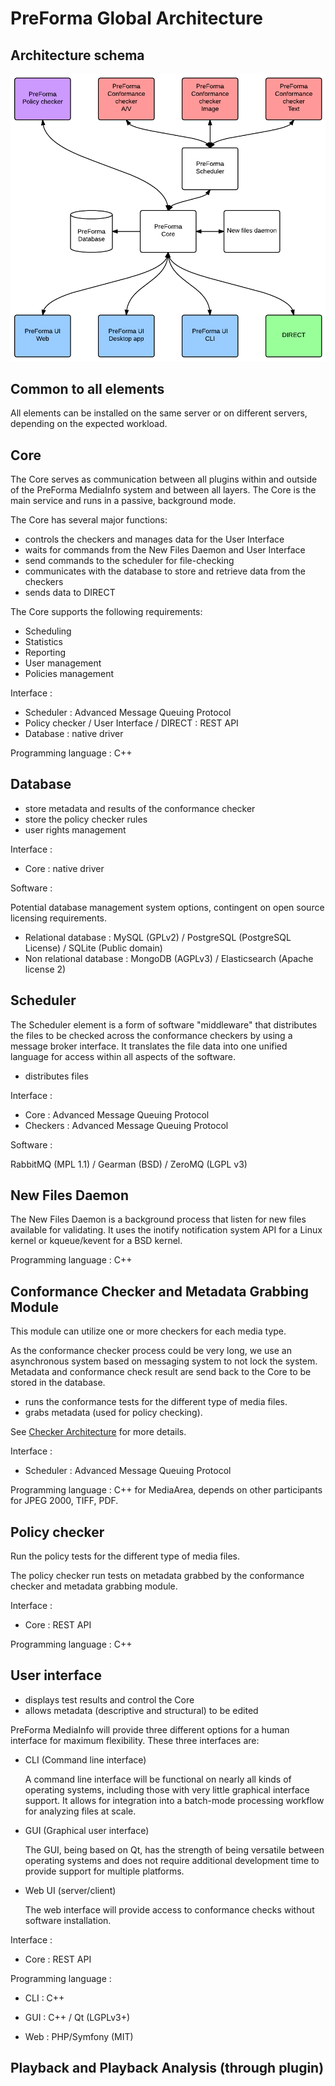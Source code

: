 # PreForma Global Architecture

## Architecture schema
![Global Architecture Schema](./GlobalArchitecture.png)

## Common to all elements

All elements can be installed on the same server or on different servers, depending on the expected workload.

## Core

The Core serves as communication between all plugins within and outside of the PreForma MediaInfo system and between all layers. The Core is the main service and runs in a passive, background mode. 

The Core has several major functions:

* controls the checkers and manages data for the User Interface
* waits for commands from the New Files Daemon and User Interface
* send commands to the scheduler for file-checking
* communicates with the database to store and retrieve data from the checkers
* sends data to DIRECT

The Core supports the following requirements:

- Scheduling
- Statistics
- Reporting
- User management
- Policies management

Interface :

* Scheduler : Advanced Message Queuing Protocol
* Policy checker / User Interface / DIRECT : REST API
* Database : native driver

Programming language : C++

## Database

* store metadata and results of the conformance checker
* store the policy checker rules
* user rights management

Interface :

* Core : native driver

Software :

Potential database management system options, contingent on open source licensing requirements.

* Relational database : MySQL (GPLv2) / PostgreSQL (PostgreSQL License) / SQLite (Public domain)
* Non relational database : MongoDB (AGPLv3) / Elasticsearch (Apache license 2)

## Scheduler

The Scheduler element is a form of software "middleware" that distributes the files to be checked across the conformance checkers by using a message broker interface. It translates the file data into one unified language for access within all aspects of the software.

* distributes files

Interface :

* Core : Advanced Message Queuing Protocol
* Checkers : Advanced Message Queuing Protocol

Software : 

RabbitMQ (MPL 1.1) / Gearman (BSD) / ZeroMQ (LGPL v3)

## New Files Daemon

The New Files Daemon is a background process that listen for new files available for validating. It uses the inotify notification system API for a Linux kernel or kqueue/kevent for a BSD kernel.

Programming language : C++

## Conformance Checker and Metadata Grabbing Module

This module can utilize one or more checkers for each media type.

As the conformance checker process could be very long, we use an asynchronous system based on messaging system to not lock the system. Metadata and conformance check result are send back to the Core to be stored in the database.

* runs the conformance tests for the different type of media files.
* grabs metadata (used for policy checking).

See [Checker Architecture](CheckerArchitecture.md) for more details.

Interface :

* Scheduler : Advanced Message Queuing Protocol

Programming language : C++ for MediaArea, depends on other participants for JPEG 2000, TIFF, PDF.

## Policy checker

Run the policy tests for the different type of media files.

The policy checker run tests on metadata grabbed by the conformance checker and metadata grabbing module.

Interface :

* Core : REST API

Programming language : C++

## User interface

* displays test results and control the Core
* allows metadata (descriptive and structural) to be edited

PreForma MediaInfo will provide three different options for a human interface for maximum flexibility. These three interfaces are:

- CLI (Command line interface)

    A command line interface will be functional on nearly all kinds of operating systems, including those with very little graphical interface support. It allows for integration into a batch-mode processing workflow for analyzing files at scale.

- GUI (Graphical user interface)

    The GUI, being based on Qt, has the strength of being versatile between operating systems and does not require additional development time to provide support for multiple platforms.

- Web UI (server/client)

    The web interface will provide access to conformance checks without software installation.

Interface :

* Core : REST API

Programming language :

* CLI : C++

* GUI : C++ / Qt (LGPLv3+)

* Web : PHP/Symfony (MIT)

## Playback and Playback Analysis (through plugin)